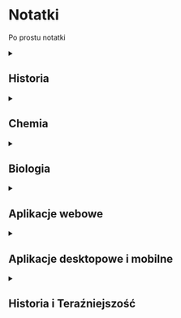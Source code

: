 # Notatki

Po prostu notatki

<details>
<summary><h2>Historia</h2></summary>

### Dział 1

-   [1.1 Od wojny krymskiej do zjednoczenia Włoch](https://github.com/Szkolne-projekty/notatki/blob/main/Historia/1/1/1.1%20Od%20wojny%20krymskiej%20do%20zjednoczenia%20W%C5%82och.pdf)
-   [1.2 Zjednoczenie Niemiec](https://github.com/Szkolne-projekty/notatki/blob/main/Historia/1/2/1.2%20Zjednoczenie%20Niemiec.pdf)
-   [1.3 Stany Zjednoczone w XIX wieku](https://github.com/Szkolne-projekty/notatki/blob/main/Historia/1/3/1.3%20Stany%20Zjednoczone%20w%20XIX%20wieku.pdf)

### Dział 2

-   [2.1 Powstanie styczniowe](https://github.com/Szkolne-projekty/notatki/blob/main/Historia/2/1/2.1%20Powstanie%20styczniowe.pdf)

### Daty

-   [Kartkówka 10.2025](https://github.com/Szkolne-projekty/notatki/blob/main/Historia/Daty/Daty%2010.2025.pdf)

</details>

<details>
<summary><h2>Chemia</h2></summary>

-   [Efekt energetyczny + szybkość reakcji chemicznej](https://github.com/Szkolne-projekty/notatki/blob/main/Chemia/Kartkówka%2006.10.pdf)

</details>

<details>
<summary><h2>Biologia</h2></summary>

-   [Dział 7](https://github.com/Szkolne-projekty/notatki/blob/main/Biologia/Dzia%C5%82%207.pdf)

-   [Dział 8](https://github.com/Szkolne-projekty/notatki/blob/main/Biologia/Dzia%C5%82%208.pdf)

</details>

<details>
<summary><h2>Aplikacje webowe</h2></summary>

-   [jQuery](https://github.com/Szkolne-projekty/notatki/blob/main/Aplikacje%20webowe/jQuery.md)

</details>

<details>
<summary><h2>Aplikacje desktopowe i mobilne</h2></summary>

-   [Notatka na 15.10.2025](https://github.com/Szkolne-projekty/notatki/blob/main/Aplikacje%20desktopowe%20i%20mobilne/15.10.2025.pdf)

</details>

<details>
<summary><h2>Historia i Teraźniejszość</h2></summary>

-   [Sprawdzian 10.2025](https://github.com/Szkolne-projekty/notatki/blob/main/HiT/Sprawdzian%201/HIT%2010.2025.pdf)

</details>
